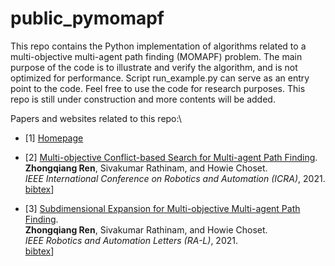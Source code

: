# public_pymomapf
This repo contains the Python implementation of algorithms related to a multi-objective multi-agent path finding (MOMAPF) problem.
The main purpose of the code is to illustrate and verify the algorithm, and is not optimized for performance.
Script run_example.py can serve as an entry point to the code.
Feel free to use the code for research purposes.
This repo is still under construction and more contents will be added.

Papers and websites related to this repo:\

* [1] [Homepage](https://wonderren.github.io/)

* [2] [Multi-objective Conflict-based Search for Multi-agent Path Finding](https://arxiv.org/pdf/2101.03805.pdf).\
	**Zhongqiang Ren**, Sivakumar Rathinam, and Howie Choset.\
	<i>IEEE International Conference on Robotics and Automation (ICRA)</i>, 2021.\
	[bibtex](https://wonderren.github.io/files/bibtex_ren21momstar.txt)] 

* [3] [Subdimensional Expansion for Multi-objective Multi-agent Path Finding](https://arxiv.org/pdf/2102.01353.pdf).\
	**Zhongqiang Ren**, Sivakumar Rathinam, and Howie Choset.\
	<i>IEEE Robotics and Automation Letters (RA-L)</i>, 2021.\
	[bibtex](https://wonderren.github.io/files/bibtex_ren21mocbs.txt)] 